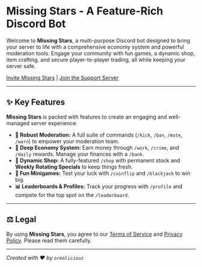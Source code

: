 # Missing Stars - A Feature-Rich Discord Bot

Welcome to **Missing Stars**, a multi-purpose Discord bot designed to bring your server to life with a comprehensive economy system and powerful moderation tools. Engage your community with fun games, a dynamic shop, item crafting, and secure player-to-player trading, all while keeping your server safe.

[Invite Missing Stars](https://discord.com/api/oauth2/authorize?client_id=967589433828311080&permissions=8&scope=bot%20applications.commands) | [Join the Support Server](https://discord.gg/asRaJG9zCc)

---

## ✨ Key Features

**Missing Stars** is packed with features to create an engaging and well-managed server experience:

*   **🤖 Robust Moderation:** A full suite of commands (`/kick`, `/ban`, `/mute`, `/warn`) to empower your moderation team.
*   **💸 Deep Economy System:** Earn money through `/work`, `/crime`, and `/daily` rewards. Manage your finances with a `/bank`.
*   **🛒 Dynamic Shop:** A fully-featured `/shop` with permanent stock and **Weekly Rotating Specials** to keep things fresh.
*   **🎲 Fun Minigames:** Test your luck with `/coinflip` and `/blackjack` to win big.
*   **📊 Leaderboards & Profiles:** Track your progress with `/profile` and compete for the top spot on the `/leaderboard`.

---

## ⚖️ Legal

By using **Missing Stars**, you agree to our [Terms of Service](https://github.com/OreOliciouZ/MSBot/blob/main/ToS.md) and [Privacy Policy](https://github.com/OreOliciouZ/MSBot/blob/main/PP.md). Please read them carefully.

---
*Created with ❤️ by `oreoliciouz`*
